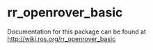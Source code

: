 # rr_openrover_basic
Documentation for this package can be found at http://wiki.ros.org/rr_openrover_basic